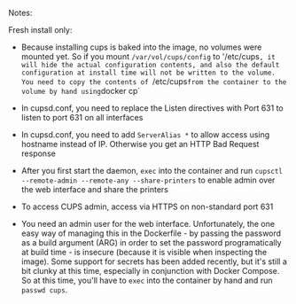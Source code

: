 Notes:

Fresh install only:
- Because installing cups is baked into the image, no volumes were mounted yet. So if you mount `/var/vol/cups/config` to '/etc/cups`, it will hide the actual configuration contents, and also the default configuration at install time will not be written to the volume. You need to copy the contents of `/etc/cups` from the container to the volume by hand using `docker cp`

- In cupsd.conf, you need to replace the Listen directives with Port 631 to listen to port 631 on all interfaces

- In cupsd.conf, you need to add `ServerAlias *` to allow access using hostname instead of IP. Otherwise you get an HTTP Bad Request response

- After you first start the daemon, `exec` into the container and run `cupsctl --remote-admin --remote-any --share-printers` to enable admin over the web interface and share the printers

- To access CUPS admin, access via HTTPS on non-standard port 631

- You need an admin user for the web interface. Unfortunately, the one easy way of managing this in the Dockerfile - by passing the password as a build argument (ARG) in order to set the password programatically at build time - is insecure (because it is visible when inspecting the image). Some support for secrets has been added recently, but it's still a bit clunky at this time, especially in conjunction with Docker Compose. So at this time, you'll have to `exec` into the container by hand and run `passwd cups`.
